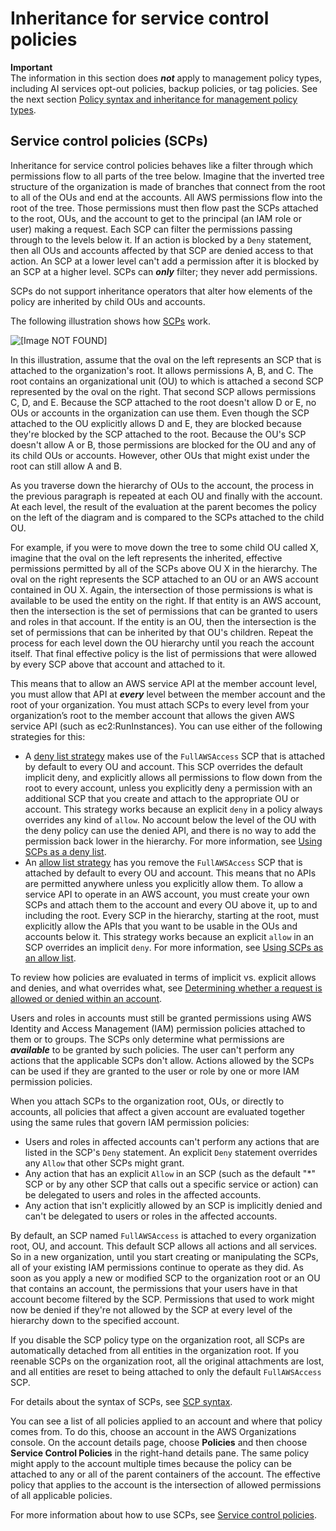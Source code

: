 # Inheritance for service control policies<a name="orgs_manage_policies_inheritance_auth"></a>

**Important**  
The information in this section does ***not*** apply to management policy types, including AI services opt\-out policies, backup policies, or tag policies\. See the next section [Policy syntax and inheritance for management policy types](orgs_manage_policies_inheritance_mgmt.md)\.

## Service control policies \(SCPs\)<a name="orgs_manage_policies_inheritance_auth_scps"></a>

Inheritance for service control policies behaves like a filter through which permissions flow to all parts of the tree below\. Imagine that the inverted tree structure of the organization is made of branches that connect from the root to all of the OUs and end at the accounts\. All AWS permissions flow into the root of the tree\. Those permissions must then flow past the SCPs attached to the root, OUs, and the account to get to the principal \(an IAM role or user\) making a request\. Each SCP can filter the permissions passing through to the levels below it\. If an action is blocked by a `Deny` statement, then all OUs and accounts affected by that SCP are denied access to that action\. An SCP at a lower level can't add a permission after it is blocked by an SCP at a higher level\. SCPs can ***only*** filter; they never add permissions\.

SCPs do not support inheritance operators that alter how elements of the policy are inherited by child OUs and accounts\.

The following illustration shows how [SCPs](orgs_manage_policies_scps.md) work\.

![\[Image NOT FOUND\]](http://docs.aws.amazon.com/organizations/latest/userguide/images/How_SCP_Permissions_Work.png)

In this illustration, assume that the oval on the left represents an SCP that is attached to the organization's root\. It allows permissions A, B, and C\. The root contains an organizational unit \(OU\) to which is attached a second SCP represented by the oval on the right\. That second SCP allows permissions C, D, and E\. Because the SCP attached to the root doesn't allow D or E, no OUs or accounts in the organization can use them\. Even though the SCP attached to the OU explicitly allows D and E, they are blocked because they're blocked by the SCP attached to the root\. Because the OU's SCP doesn't allow A or B, those permissions are blocked for the OU and any of its child OUs or accounts\. However, other OUs that might exist under the root can still allow A and B\.

As you traverse down the hierarchy of OUs to the account, the process in the previous paragraph is repeated at each OU and finally with the account\. At each level, the result of the evaluation at the parent becomes the policy on the left of the diagram and is compared to the SCPs attached to the child OU\.

For example, if you were to move down the tree to some child OU called X, imagine that the oval on the left represents the inherited, effective permissions permitted by all of the SCPs above OU X in the hierarchy\. The oval on the right represents the SCP attached to an OU or an AWS account contained in OU X\. Again, the intersection of those permissions is what is available to be used the entity on the right\. If that entity is an AWS account, then the intersection is the set of permissions that can be granted to users and roles in that account\. If the entity is an OU, then the intersection is the set of permissions that can be inherited by that OU's children\. Repeat the process for each level down the OU hierarchy until you reach the account itself\. That final effective policy is the list of permissions that were allowed by every SCP above that account and attached to it\.

This means that to allow an AWS service API at the member account level, you must allow that API at ***every*** level between the member account and the root of your organization\. You must attach SCPs to every level from your organization’s root to the member account that allows the given AWS service API \(such as ec2:RunInstances\)\. You can use either of the following strategies for this:
+ A [deny list strategy](orgs_manage_policies_scps_strategies.md#orgs_policies_denylist) makes use of the `FullAWSAccess` SCP that is attached by default to every OU and account\. This SCP overrides the default implicit deny, and explicitly allows all permissions to flow down from the root to every account, unless you explicitly deny a permission with an additional SCP that you create and attach to the appropriate OU or account\. This strategy works because an explicit `deny` in a policy always overrides any kind of `allow`\. No account below the level of the OU with the deny policy can use the denied API, and there is no way to add the permission back lower in the hierarchy\. For more information, see [Using SCPs as a deny list](orgs_manage_policies_scps_strategies.md#orgs_policies_denylist)\.
+ An [allow list strategy](orgs_manage_policies_scps_strategies.md#orgs_policies_allowlist) has you remove the `FullAWSAccess` SCP that is attached by default to every OU and account\. This means that no APIs are permitted anywhere unless you explicitly allow them\. To allow a service API to operate in an AWS account, you must create your own SCPs and attach them to the account and every OU above it, up to and including the root\. Every SCP in the hierarchy, starting at the root, must explicitly allow the APIs that you want to be usable in the OUs and accounts below it\. This strategy works because an explicit `allow` in an SCP overrides an implicit `deny`\. For more information, see [Using SCPs as an allow list](orgs_manage_policies_scps_strategies.md#orgs_policies_allowlist)\.

To review how policies are evaluated in terms of implicit vs\. explicit allows and denies, and what overrides what, see [Determining whether a request is allowed or denied within an account](https://docs.aws.amazon.com/IAM/latest/UserGuide/reference_policies_evaluation-logic.html#policy-eval-denyallow)\.

Users and roles in accounts must still be granted permissions using AWS Identity and Access Management \(IAM\) permission policies attached to them or to groups\. The SCPs only determine what permissions are ***available*** to be granted by such policies\. The user can't perform any actions that the applicable SCPs don't allow\. Actions allowed by the SCPs can be used if they are granted to the user or role by one or more IAM permission policies\.

When you attach SCPs to the organization root, OUs, or directly to accounts, all policies that affect a given account are evaluated together using the same rules that govern IAM permission policies:
+ Users and roles in affected accounts can't perform any actions that are listed in the SCP's `Deny` statement\. An explicit `Deny` statement overrides any `Allow` that other SCPs might grant\.
+ Any action that has an explicit `Allow` in an SCP \(such as the default "\*" SCP or by any other SCP that calls out a specific service or action\) can be delegated to users and roles in the affected accounts\.
+ Any action that isn't explicitly allowed by an SCP is implicitly denied and can't be delegated to users or roles in the affected accounts\.

By default, an SCP named `FullAWSAccess` is attached to every organization root, OU, and account\. This default SCP allows all actions and all services\. So in a new organization, until you start creating or manipulating the SCPs, all of your existing IAM permissions continue to operate as they did\. As soon as you apply a new or modified SCP to the organization root or an OU that contains an account, the permissions that your users have in that account become filtered by the SCP\. Permissions that used to work might now be denied if they're not allowed by the SCP at every level of the hierarchy down to the specified account\.

If you disable the SCP policy type on the organization root, all SCPs are automatically detached from all entities in the organization root\. If you reenable SCPs on the organization root, all the original attachments are lost, and all entities are reset to being attached to only the default `FullAWSAccess` SCP\.

For details about the syntax of SCPs, see [SCP syntax](orgs_manage_policies_scps_syntax.md)\.

You can see a list of all policies applied to an account and where that policy comes from\. To do this, choose an account in the AWS Organizations console\. On the account details page, choose **Policies** and then choose **Service Control Policies** in the right\-hand details pane\. The same policy might apply to the account multiple times because the policy can be attached to any or all of the parent containers of the account\. The effective policy that applies to the account is the intersection of allowed permissions of all applicable policies\.

For more information about how to use SCPs, see [Service control policies](orgs_manage_policies_scps.md)\.